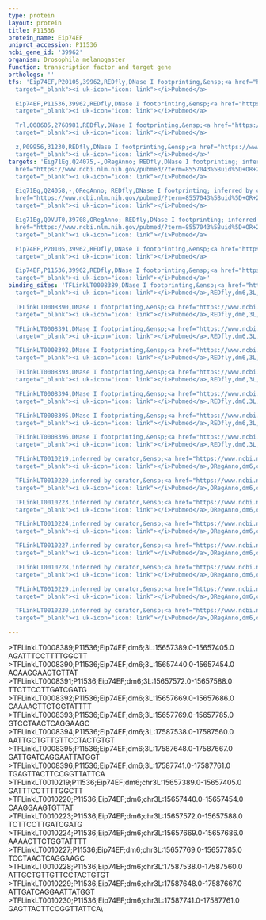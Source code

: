 ```yaml
---
type: protein
layout: protein
title: P11536
protein_name: Eip74EF
uniprot_accession: P11536
ncbi_gene_id: '39962'
organism: Drosophila melanogaster
function: transcription factor and target gene
orthologs: ''
tfs: 'Eip74EF,P20105,39962,REDfly,DNase I footprinting,&ensp;<a href="https://www.ncbi.nlm.nih.gov/pubmed/?term=2208281%5Buid%5D+OR+20965965%5Buid%5D"
  target="_blank"><i uk-icon="icon: link"></i>Pubmed</a>

  Eip74EF,P11536,39962,REDfly,DNase I footprinting,&ensp;<a href="https://www.ncbi.nlm.nih.gov/pubmed/?term=2208281%5Buid%5D+OR+20965965%5Buid%5D"
  target="_blank"><i uk-icon="icon: link"></i>Pubmed</a>

  Trl,Q08605,2768981,REDfly,DNase I footprinting,&ensp;<a href="https://www.ncbi.nlm.nih.gov/pubmed/?term=2501151%5Buid%5D+OR+20965965%5Buid%5D"
  target="_blank"><i uk-icon="icon: link"></i>Pubmed</a>

  z,P09956,31230,REDfly,DNase I footprinting,&ensp;<a href="https://www.ncbi.nlm.nih.gov/pubmed/?term=2501151%5Buid%5D+OR+20965965%5Buid%5D"
  target="_blank"><i uk-icon="icon: link"></i>Pubmed</a>'
targets: 'Eig71Eg,Q24075,-,ORegAnno; REDfly,DNase I footprinting; inferred by curator,&ensp;<a
  href="https://www.ncbi.nlm.nih.gov/pubmed/?term=8557043%5Buid%5D+OR+2208281%5Buid%5D+OR+26578589%5Buid%5D+OR+20965965%5Buid%5D"
  target="_blank"><i uk-icon="icon: link"></i>Pubmed</a>

  Eig71Eg,Q24058,-,ORegAnno; REDfly,DNase I footprinting; inferred by curator,&ensp;<a
  href="https://www.ncbi.nlm.nih.gov/pubmed/?term=8557043%5Buid%5D+OR+2208281%5Buid%5D+OR+26578589%5Buid%5D+OR+20965965%5Buid%5D"
  target="_blank"><i uk-icon="icon: link"></i>Pubmed</a>

  Eig71Eg,Q9VUT0,39708,ORegAnno; REDfly,DNase I footprinting; inferred by curator,&ensp;<a
  href="https://www.ncbi.nlm.nih.gov/pubmed/?term=8557043%5Buid%5D+OR+2208281%5Buid%5D+OR+26578589%5Buid%5D+OR+20965965%5Buid%5D"
  target="_blank"><i uk-icon="icon: link"></i>Pubmed</a>

  Eip74EF,P20105,39962,REDfly,DNase I footprinting,&ensp;<a href="https://www.ncbi.nlm.nih.gov/pubmed/?term=2208281%5Buid%5D+OR+20965965%5Buid%5D"
  target="_blank"><i uk-icon="icon: link"></i>Pubmed</a>

  Eip74EF,P11536,39962,REDfly,DNase I footprinting,&ensp;<a href="https://www.ncbi.nlm.nih.gov/pubmed/?term=2208281%5Buid%5D+OR+20965965%5Buid%5D"
  target="_blank"><i uk-icon="icon: link"></i>Pubmed</a>'
binding_sites: 'TFLinkLT0008389,DNase I footprinting,&ensp;<a href="https://www.ncbi.nlm.nih.gov/pubmed/?term=8557043%5Buid%5D"
  target="_blank"><i uk-icon="icon: link"></i>Pubmed</a>,REDfly,dm6,3L,15657389,15657405,-

  TFLinkLT0008390,DNase I footprinting,&ensp;<a href="https://www.ncbi.nlm.nih.gov/pubmed/?term=8557043%5Buid%5D"
  target="_blank"><i uk-icon="icon: link"></i>Pubmed</a>,REDfly,dm6,3L,15657440,15657454,-

  TFLinkLT0008391,DNase I footprinting,&ensp;<a href="https://www.ncbi.nlm.nih.gov/pubmed/?term=8557043%5Buid%5D"
  target="_blank"><i uk-icon="icon: link"></i>Pubmed</a>,REDfly,dm6,3L,15657572,15657588,-

  TFLinkLT0008392,DNase I footprinting,&ensp;<a href="https://www.ncbi.nlm.nih.gov/pubmed/?term=8557043%5Buid%5D"
  target="_blank"><i uk-icon="icon: link"></i>Pubmed</a>,REDfly,dm6,3L,15657669,15657686,-

  TFLinkLT0008393,DNase I footprinting,&ensp;<a href="https://www.ncbi.nlm.nih.gov/pubmed/?term=8557043%5Buid%5D"
  target="_blank"><i uk-icon="icon: link"></i>Pubmed</a>,REDfly,dm6,3L,15657769,15657785,-

  TFLinkLT0008394,DNase I footprinting,&ensp;<a href="https://www.ncbi.nlm.nih.gov/pubmed/?term=2208281%5Buid%5D"
  target="_blank"><i uk-icon="icon: link"></i>Pubmed</a>,REDfly,dm6,3L,17587538,17587560,-

  TFLinkLT0008395,DNase I footprinting,&ensp;<a href="https://www.ncbi.nlm.nih.gov/pubmed/?term=2208281%5Buid%5D"
  target="_blank"><i uk-icon="icon: link"></i>Pubmed</a>,REDfly,dm6,3L,17587648,17587667,-

  TFLinkLT0008396,DNase I footprinting,&ensp;<a href="https://www.ncbi.nlm.nih.gov/pubmed/?term=2208281%5Buid%5D"
  target="_blank"><i uk-icon="icon: link"></i>Pubmed</a>,REDfly,dm6,3L,17587741,17587761,-

  TFLinkLT0010219,inferred by curator,&ensp;<a href="https://www.ncbi.nlm.nih.gov/pubmed/?term=8557043%5Buid%5D"
  target="_blank"><i uk-icon="icon: link"></i>Pubmed</a>,ORegAnno,dm6,chr3L,15657389,15657405,+

  TFLinkLT0010220,inferred by curator,&ensp;<a href="https://www.ncbi.nlm.nih.gov/pubmed/?term=8557043%5Buid%5D"
  target="_blank"><i uk-icon="icon: link"></i>Pubmed</a>,ORegAnno,dm6,chr3L,15657440,15657454,+

  TFLinkLT0010223,inferred by curator,&ensp;<a href="https://www.ncbi.nlm.nih.gov/pubmed/?term=8557043%5Buid%5D"
  target="_blank"><i uk-icon="icon: link"></i>Pubmed</a>,ORegAnno,dm6,chr3L,15657572,15657588,+

  TFLinkLT0010224,inferred by curator,&ensp;<a href="https://www.ncbi.nlm.nih.gov/pubmed/?term=8557043%5Buid%5D"
  target="_blank"><i uk-icon="icon: link"></i>Pubmed</a>,ORegAnno,dm6,chr3L,15657669,15657686,+

  TFLinkLT0010227,inferred by curator,&ensp;<a href="https://www.ncbi.nlm.nih.gov/pubmed/?term=8557043%5Buid%5D"
  target="_blank"><i uk-icon="icon: link"></i>Pubmed</a>,ORegAnno,dm6,chr3L,15657769,15657785,+

  TFLinkLT0010228,inferred by curator,&ensp;<a href="https://www.ncbi.nlm.nih.gov/pubmed/?term=2208281%5Buid%5D"
  target="_blank"><i uk-icon="icon: link"></i>Pubmed</a>,ORegAnno,dm6,chr3L,17587538,17587560,+

  TFLinkLT0010229,inferred by curator,&ensp;<a href="https://www.ncbi.nlm.nih.gov/pubmed/?term=2208281%5Buid%5D"
  target="_blank"><i uk-icon="icon: link"></i>Pubmed</a>,ORegAnno,dm6,chr3L,17587648,17587667,+

  TFLinkLT0010230,inferred by curator,&ensp;<a href="https://www.ncbi.nlm.nih.gov/pubmed/?term=2208281%5Buid%5D"
  target="_blank"><i uk-icon="icon: link"></i>Pubmed</a>,ORegAnno,dm6,chr3L,17587741,17587761,+'

---
```

\>TFLinkLT0008389;P11536;Eip74EF;dm6;3L:15657389.0-15657405.0\AGATTTCCTTTTGGCTT\\>TFLinkLT0008390;P11536;Eip74EF;dm6;3L:15657440.0-15657454.0\ACAAGGAAGTGTTAT\\>TFLinkLT0008391;P11536;Eip74EF;dm6;3L:15657572.0-15657588.0\TTCTTCCTTGATCGATG\\>TFLinkLT0008392;P11536;Eip74EF;dm6;3L:15657669.0-15657686.0\CAAAACTTCTGGTATTTT\\>TFLinkLT0008393;P11536;Eip74EF;dm6;3L:15657769.0-15657785.0\GTCCTAACTCAGGAAGC\\>TFLinkLT0008394;P11536;Eip74EF;dm6;3L:17587538.0-17587560.0\AATTGCTGTTGTTCCTACTGTGT\\>TFLinkLT0008395;P11536;Eip74EF;dm6;3L:17587648.0-17587667.0\GATTGATCAGGAATTATGGT\\>TFLinkLT0008396;P11536;Eip74EF;dm6;3L:17587741.0-17587761.0\TGAGTTACTTCCGGTTATTCA\\>TFLinkLT0010219;P11536;Eip74EF;dm6;chr3L:15657389.0-15657405.0\GATTTCCTTTTGGCTT\\>TFLinkLT0010220;P11536;Eip74EF;dm6;chr3L:15657440.0-15657454.0\CAAGGAAGTGTTAT\\>TFLinkLT0010223;P11536;Eip74EF;dm6;chr3L:15657572.0-15657588.0\TCTTCCTTGATCGATG\\>TFLinkLT0010224;P11536;Eip74EF;dm6;chr3L:15657669.0-15657686.0\AAAACTTCTGGTATTTT\\>TFLinkLT0010227;P11536;Eip74EF;dm6;chr3L:15657769.0-15657785.0\TCCTAACTCAGGAAGC\\>TFLinkLT0010228;P11536;Eip74EF;dm6;chr3L:17587538.0-17587560.0\ATTGCTGTTGTTCCTACTGTGT\\>TFLinkLT0010229;P11536;Eip74EF;dm6;chr3L:17587648.0-17587667.0\ATTGATCAGGAATTATGGT\\>TFLinkLT0010230;P11536;Eip74EF;dm6;chr3L:17587741.0-17587761.0\GAGTTACTTCCGGTTATTCA\